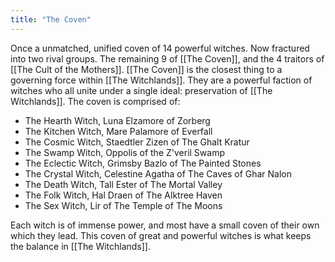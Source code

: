 ```yaml
---
title: "The Coven"
---
```

Once a unmatched, unified coven of 14 powerful witches. Now fractured into two rival groups. The remaining 9 of [[The Coven]], and the 4 traitors of [[The Cult of the Mothers]]. [[The Coven]] is the closest thing to a governing force within [[The Witchlands]]. They are a powerful faction of witches who all unite under a single ideal: preservation of [[The Witchlands]]. The coven is comprised of:
- The Hearth Witch, Luna Elzamore of Zorberg
- The Kitchen Witch, Mare Palamore of Everfall
- The Cosmic Witch, Staedtler Zizen of The Ghalt Kratur 
- The Swamp Witch, Oppolis of the Z'veril Swamp
- The Eclectic Witch, Grimsby Bazlo of The Painted Stones
- The Crystal Witch, Celestine Agatha of The Caves of Ghar Nalon
- The Death Witch, Tall Ester of The Mortal Valley
- The Folk Witch, Hal Draen of The Alktree Haven
- The Sex Witch, Lir of The Temple of The Moons

Each witch is of immense power, and most have a small coven of their own which they lead. This coven of great and powerful witches is what keeps the balance in [[The Witchlands]].